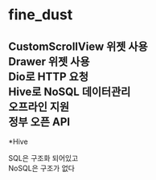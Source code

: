 # fine_dust

CustomScrollView 위젯 사용  
Drawer 위젯 사용  
Dio로 HTTP 요청  
Hive로 NoSQL 데이터관리  
오프라인 지원  
정부 오픈 API 
---------------------------
*Hive  

SQL은 구조화 되어있고  
NoSQL은 구조가 없다  
 
